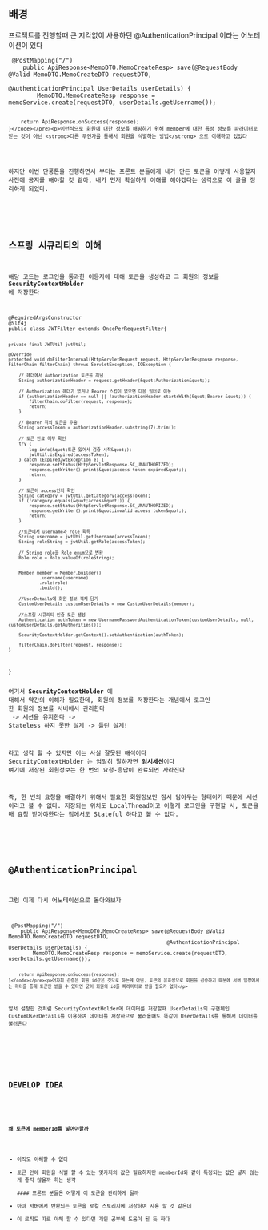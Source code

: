 <p><br /><br /></p>
<h2 id="배경">배경</h2>
<p>프로젝트를 진행할때 큰 지각없이 사용하던 @AuthenticationPrincipal 이라는 어노테이션이 있다</p>
<pre><code> @PostMapping(&quot;/&quot;)
    public ApiResponse&lt;MemoDTO.MemoCreateResp&gt; save(@RequestBody @Valid MemoDTO.MemoCreateDTO requestDTO,
                                                    @AuthenticationPrincipal UserDetails userDetails) {
        MemoDTO.MemoCreateResp response = memoService.create(requestDTO, userDetails.getUsername());

        return ApiResponse.onSuccess(response);
    }</code></pre><p>이런식으로 회원에 대한 정보를 매핑하기 위해 member에 대한 특정 정보를 파라미터로 받는 것이 아닌 <strong>다른 무언가를 통해서 회원을 식별하는 방법</strong> 으로 이해하고 있었다
<br />
하지만 이번 단풍톤을 진행하면서 부터는 프론트 분들에게 내가 만든 토큰을 어떻게 사용할지 사전에 공지를 해야할 것 같아, 내가 먼저 확실하게 이해를 해야겠다는 생각으로 이 글을 정리하게 되었다.
<br /><br /><br /></p>
<h2 id="스프링-시큐리티의-이해">스프링 시큐리티의 이해</h2>
<p>해당 코드는 로그인을 통과한 이용자에 대해 토큰을 생성하고 그 회원의 정보를 <strong>SecurityContextHolder</strong>
에 저장한다</p>
<pre><code>@RequiredArgsConstructor
@Slf4j
public class JWTFilter extends OncePerRequestFilter{

    private final JWTUtil jwtUtil;

    @Override
    protected void doFilterInternal(HttpServletRequest request, HttpServletResponse response, FilterChain filterChain) throws ServletException, IOException {

        // 헤더에서 Authorization 토큰을 꺼냄
        String authorizationHeader = request.getHeader(&quot;Authorization&quot;);

        // Authorization 헤더가 없거나 Bearer 스킴이 없으면 다음 필터로 이동
        if (authorizationHeader == null || !authorizationHeader.startsWith(&quot;Bearer &quot;)) {
            filterChain.doFilter(request, response);
            return;
        }

        // Bearer 뒤의 토큰을 추출
        String accessToken = authorizationHeader.substring(7).trim();

        // 토큰 만료 여부 확인
        try {
            log.info(&quot;토큰 있어서 검증 시작&quot;);
            jwtUtil.isExpired(accessToken);
        } catch (ExpiredJwtException e) {
            response.setStatus(HttpServletResponse.SC_UNAUTHORIZED);
            response.getWriter().print(&quot;access token expired&quot;);
            return;
        }

        // 토큰이 access인지 확인
        String category = jwtUtil.getCategory(accessToken);
        if (!category.equals(&quot;access&quot;)) {
            response.setStatus(HttpServletResponse.SC_UNAUTHORIZED);
            response.getWriter().print(&quot;invalid access token&quot;);
            return;
        }

        //토큰에서 username과 role 획득
        String username = jwtUtil.getUsername(accessToken);
        String roleString = jwtUtil.getRole(accessToken);

        // String role을 Role enum으로 변환
        Role role = Role.valueOf(roleString);


        Member member = Member.builder()
                .username(username)
                .role(role)
                .build();

        //UserDetails에 회원 정보 객체 담기
        CustomUserDetails customUserDetails = new CustomUserDetails(member);

        //스프링 시큐리티 인증 토큰 생성
        Authentication authToken = new UsernamePasswordAuthenticationToken(customUserDetails, null, customUserDetails.getAuthorities());

        SecurityContextHolder.getContext().setAuthentication(authToken);

        filterChain.doFilter(request, response);
    }
}</code></pre><p>여기서 <strong>SecurityContextHolder</strong> 에 대해서 약간의 이해가 필요한데,
회원의 정보를 저장한다는 개념에서
로그인 한 회원의 정보를 서버에서 관리한다
<br />
-&gt; 세션을 유지한다
-&gt; Stateless 하지 못한 설계
-&gt; 틀린 설계!
<br /></p>
<p>라고 생각 할 수 있지만 이는 사실 잘못된 해석이다
SecurityContextHolder 는 엄밀히 말하자면 <strong>임시세션</strong>이다
여기에 저장된 회원정보는 한 번의 요청-응답이 완료되면 사라진다</p>
<p>즉, 한 번의 요청을 해결하기 위해서 필요한 회원정보만 잠시 담아두는 형태이기 때문에 세션이라고 볼 수 없다. 저장되는 위치도 LocalThread이고 이렇게 로그인을 구현할 시, 토큰을 매 요청 받아야한다는 점에서도 Stateful 하다고 볼 수 없다.
<br /><br /><br /></p>
<h2 id="authenticationprincipal">@AuthenticationPrincipal</h2>
<p>그럼 이제 다시 어노테이션으로 돌아와보자</p>
<pre><code> @PostMapping(&quot;/&quot;)
    public ApiResponse&lt;MemoDTO.MemoCreateResp&gt; save(@RequestBody @Valid MemoDTO.MemoCreateDTO requestDTO,
                                                    @AuthenticationPrincipal UserDetails userDetails) {
        MemoDTO.MemoCreateResp response = memoService.create(requestDTO, userDetails.getUsername());

        return ApiResponse.onSuccess(response);
    }</code></pre><p>어차피 검증은 회원 id같은 것으로 하는게 아닌, 토큰의 유효성으로 회원을 검증하기 때문에 서버 입장에서는 헤더를 통해 토큰만 받을 수 있다면 굳이 회원의 id를 파라미터로 받을 필요가 없다</p>
<p>앞서 설정한 것처럼 SecurityContextHolder에 데이터를 저장할때 UserDetails의 구현체인 CustomUserDetails를 이용하여 데이터를 저장하므로 불러올때도 똑같이 UserDetails를 통해서 데이터를 불러온다</p>
<p><br /><br /><br /></p>
<h2 id="develop-idea">DEVELOP IDEA</h2>
<br />

<h4 id="왜-토큰에-memberid를-넣어야할까">왜 토큰에 memberId를 넣어야할까</h4>
<ul>
<li>아직도 이해할 수 없다</li>
<li>토큰 안에 회원을 식별 할 수 있는 몇가지의 값은 필요하지만 memberId와 같이 특정되는 값은 넣지 않는게 좋지 않을까 하는 생각<br />
#### 프론트 분들은 어떻게 이 토큰을 관리하게 될까</li>
<li>아마 서버에서 반환되는 토큰을 로컬 스토리지에 저장하여 사용 할 것 같은데</li>
<li>이 로직도 따로 이해 할 수 있다면 개인 공부에 도움이 될 듯 하다</li>
</ul>